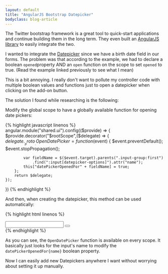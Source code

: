 ```yaml
---
layout: default
title: "AngularJS Bootstrap Datepicker"
bodyclass: blog-article
---
```


The Twitter bootstrap framework is a great tool to quick-start applications and continue building them in the long term. 
They even built an [AngularJS library](https://angular-ui.github.io/bootstrap/) to easily integrate the two.

<!-- more -->

I wanted to integrate the [Datepicker](https://angular-ui.github.io/bootstrap/#/datepicker) since we have a birth date field in our forms. The problem was that
according to the example, we had to declare a boolean `opened`property AND an `open` function on the scope to set `opened` to true. 
(Read the example linked previously to see what I mean)

This is a bit annoying. I really don't want to pollute my controller code with multiple boolean values and functions just to open a datepicker when clicking on the add-on button.

The solution I found while researching is the following:

Modify the global scope to have a globally available function for opening date pickers:

{% highlight javascript linenos %}
angular.module("shared.ui").config(($provide) => {
    $provide.decorator("$rootScope",($delegate) => {
        $delegate.__proto__.OpenDatePicker = function ($event) {
            $event.preventDefault();
            $event.stopPropagation();

            var fieldName = $($event.target).parents(".input-group:first")
                .find(":input[datepicker-options]").attr("name");
            this["datePickerOpenedFor" + fieldName] = true;
        };
        return $delegate;
    });
})
{% endhighlight %}

And then, when creating the datepicker, this method can be used automatically:

{% highlight html linenos %}
<div class="input-group has-addon">
    <input 
        class="form-control" 
        datepicker-options="{ }" 
        datepicker-popup=""
        id="dateOfBirth"
        is-open="datePickerOpenedFordateOfBirth"
        name="dateOfBirth"
        ng-click="OpenDatePicker($event)"
        ng-model="DateOfBirth">
    <span class="input-group-btn">
        <button type="button" class="btn btn-default" ng-click="OpenDatePicker($event)">
            <i class="glyphicon glyphicon-calendar"></i>
        </button>
    </span>
</div>
{% endhighlight %}

As you can see, the `OpenDatePicker` function is available on every scope. It basically just looks for the input's name to modify the `datePickerOpenedFor{name}` boolean property.

Now I can easily add new Datepickers anywhere I want without worrying about setting it up manually.